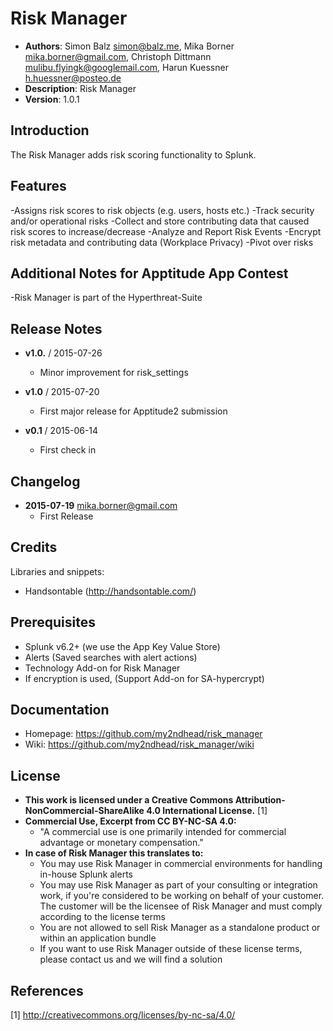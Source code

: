 # Risk Manager
- **Authors**:		Simon Balz <simon@balz.me>, Mika Borner <mika.borner@gmail.com>, Christoph Dittmann <mulibu.flyingk@googlemail.com>, Harun Kuessner <h.huessner@posteo.de>
- **Description**:	Risk Manager
- **Version**: 		1.0.1

## Introduction
The Risk Manager adds risk scoring functionality to Splunk.

## Features

-Assigns risk scores to risk objects (e.g. users, hosts etc.)
-Track security and/or operational risks
-Collect and store contributing data that caused risk scores to increase/decrease
-Analyze and Report Risk Events
-Encrypt risk metadata and contributing data (Workplace Privacy)
-Pivot over risks

## Additional Notes for Apptitude App Contest

-Risk Manager is part of the Hyperthreat-Suite

## Release Notes
- **v1.0.**	/	2015-07-26
	- Minor improvement for risk_settings	

- **v1.0**	/	2015-07-20
	- First major release for Apptitude2 submission

- **v0.1**	/	2015-06-14
	- First check in

## Changelog
- **2015-07-19** mika.borner@gmail.com
	- First Release

## Credits
Libraries and snippets:
- Handsontable (http://handsontable.com/)

## Prerequisites
- Splunk v6.2+ (we use the App Key Value Store)
- Alerts (Saved searches with alert actions)
- Technology Add-on for Risk Manager
- If encryption is used, (Support Add-on for SA-hypercrypt)

## Documentation
- Homepage: https://github.com/my2ndhead/risk_manager
- Wiki: https://github.com/my2ndhead/risk_manager/wiki

## License
- **This work is licensed under a Creative Commons Attribution-NonCommercial-ShareAlike 4.0 International License.** [1]
- **Commercial Use, Excerpt from CC BY-NC-SA 4.0:**
  - "A commercial use is one primarily intended for commercial advantage or monetary compensation."
- **In case of Risk Manager this translates to:**
  - You may use Risk Manager in commercial environments for handling in-house Splunk alerts
  - You may use Risk Manager as part of your consulting or integration work, if you're considered to be working on behalf of your customer. The customer will be the licensee of Risk Manager and must comply according to the license terms
  - You are not allowed to sell Risk Manager as a standalone product or within an application bundle
  - If you want to use Risk Manager outside of these license terms, please contact us and we will find a solution

## References
[1] http://creativecommons.org/licenses/by-nc-sa/4.0/
